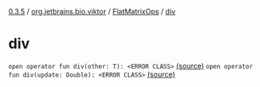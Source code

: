 [0.3.5](../../index.md) / [org.jetbrains.bio.viktor](../index.md) / [FlatMatrixOps](index.md) / [div](.)

# div

`open operator fun div(other: T): <ERROR CLASS>` [(source)](https://github.com/JetBrains-Research/viktor/blob/0.3.5/src/main/kotlin/org/jetbrains/bio/viktor/StridedMatrix.kt#L170)
`open operator fun div(update: Double): <ERROR CLASS>` [(source)](https://github.com/JetBrains-Research/viktor/blob/0.3.5/src/main/kotlin/org/jetbrains/bio/viktor/StridedMatrix.kt#L177)